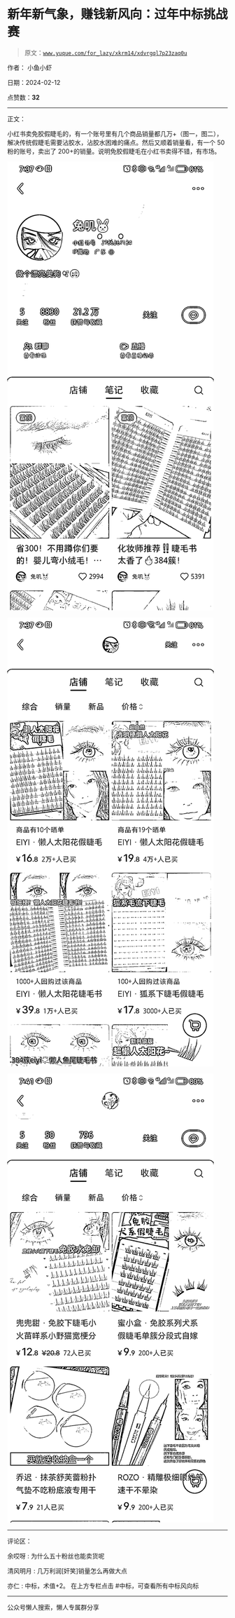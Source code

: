 # 新年新气象，赚钱新风向：过年中标挑战赛

> 原文：[`www.yuque.com/for_lazy/xkrm14/xdvrgql7p23zaq0u`](https://www.yuque.com/for_lazy/xkrm14/xdvrgql7p23zaq0u)

作者： 小鱼小虾

日期：2024-02-12

点赞数：**32**

* * *

正文：

小红书卖免胶假睫毛的，有一个账号里有几个商品销量都几万+（图一，图二），解决传统假睫毛需要沾胶水，沾胶水困难的痛点。然后又顺着销量看，有一个 50 粉的账号，卖出了 200+的销量。说明免胶假睫毛在小红书卖得不错，有市场。

![](img/a06dd037474d813180e1bc3e141e00dc.png)

![](img/3435179c42875147a96173bb179f3611.png)

![](img/a6ec30ddaaccd75e76800964d6130965.png)

* * *

评论区：

余哎呀 : 为什么五十粉丝也能卖货呢

清风明月 : 几万利润[奸笑]销量怎么再做大点

亦仁 : 中标，术值+2。 在上方专栏点击 #中标，可查看所有中标风向标

* * *

公众号懒人搜索，懒人专属群分享